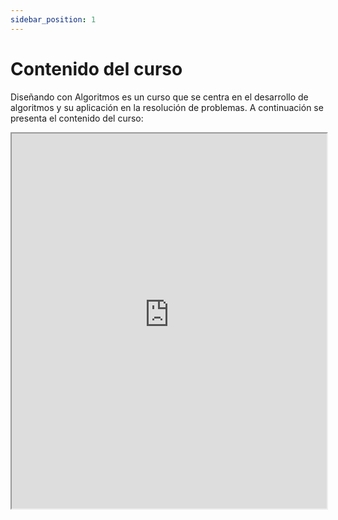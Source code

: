 ```yaml
---
sidebar_position: 1
---
```


# Contenido del curso

Diseñando con Algoritmos es un curso que se centra en el desarrollo de algoritmos y su aplicación en la resolución de problemas. A continuación se presenta el contenido del curso:

<iframe 
    src="https://icesiedu-my.sharepoint.com/:x:/g/personal/1006054580_icesi_edu_co/EYo834toWbhNjhKNLuMUpYIBRTOK57w1lekZDRYQ_ilKlA?e=kXdRBJ&action=embedview" 
    width="100%" 
    height="600px" 
    title="Excel Compartido - Computación en Internet 2">
    <p>Tu navegador no soporta iframes. <a href="https://icesiedu-my.sharepoint.com/:x:/g/personal/1006054580_icesi_edu_co/EYo834toWbhNjhKNLuMUpYIBRTOK57w1lekZDRYQ_ilKlA?e=kXdRBJ">Abre el Excel aquí</a>.</p>
</iframe>
